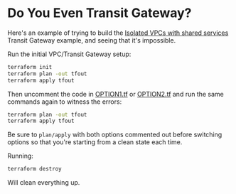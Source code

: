 # Do You Even Transit Gateway?

Here's an example of trying to build the [Isolated VPCs with shared services](https://docs.aws.amazon.com/vpc/latest/tgw/transit-gateway-isolated-shared.html)
Transit Gateway example, and seeing that it's impossible.

Run the initial VPC/Transit Gateway setup:

```bash
terraform init
terraform plan -out tfout
terraform apply tfout
```

Then uncomment the code in [OPTION1.tf](OPTION1.tf) or [OPTION2.tf](OPTION2.tf) and run the same
commands again to witness the errors:

```bash
terraform plan -out tfout
terraform apply tfout
```

Be sure to `plan/apply` with both options commented out before switching options so that you're
starting from a clean state each time.


Running:

```bash
terraform destroy
```

Will clean everything up.
